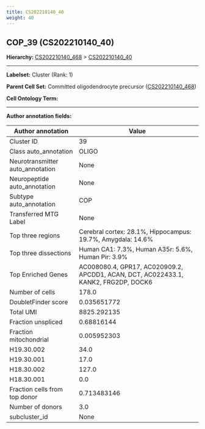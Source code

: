 ```yaml
---
title: CS202210140_40
weight: 40
---
```

## COP_39 (CS202210140_40)
<b>Hierarchy: </b>
[CS202210140_468](https://purl.brain-bican.org/taxonomy/CS202210140#CS202210140_468) >
[CS202210140_40](https://purl.brain-bican.org/taxonomy/CS202210140#CS202210140_40)

---


**Labelset:** Cluster (Rank: 1)

**Parent Cell Set:** Committed oligodendrocyte precursor ([CS202210140_468](https://purl.brain-bican.org/taxonomy/CS202210140#CS202210140_468))



**Cell Ontology Term:** 

[MARKER GENES.]: #


---

[TRANSFERRED ANNOTATIONS.]: #


[AUTHOR ANNOTATION FIELDS.]: #


**Author annotation fields:**

| Author annotation | Value |
|-------------------|-------|
|Cluster ID|39|
|Class auto_annotation|OLIGO|
|Neurotransmitter auto_annotation|None|
|Neuropeptide auto_annotation|None|
|Subtype auto_annotation|COP|
|Transferred MTG Label|None|
|Top three regions|Cerebral cortex: 28.1%, Hippocampus: 19.7%, Amygdala: 14.6%|
|Top three dissections|Human CA1: 7.3%, Human A35r: 5.6%, Human Pir: 3.9%|
|Top Enriched Genes|AC008080.4, GPR17, AC020909.2, APCDD1, ACAN, DCT, AC022433.1, KANK2, FRG2DP, DOCK6|
|Number of cells|178.0|
|DoubletFinder score|0.035651772|
|Total UMI|8825.292135|
|Fraction unspliced|0.68816144|
|Fraction mitochondrial|0.005952303|
|H19.30.002|34.0|
|H19.30.001|17.0|
|H18.30.002|127.0|
|H18.30.001|0.0|
|Fraction cells from top donor|0.713483146|
|Number of donors|3.0|
|subcluster_id|None|
